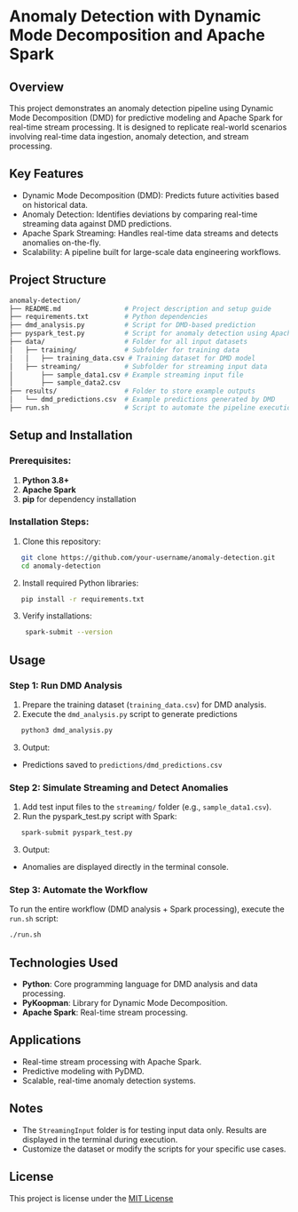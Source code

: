 # Anomaly Detection with Dynamic Mode Decomposition and Apache Spark

## Overview

This project demonstrates an anomaly detection pipeline using Dynamic Mode Decomposition (DMD) for predictive modeling and Apache Spark for real-time stream processing. It is designed to replicate real-world scenarios involving real-time data ingestion, anomaly detection, and stream processing.

## Key Features

* Dynamic Mode Decomposition (DMD): Predicts future activities based on historical data.
* Anomaly Detection: Identifies deviations by comparing real-time streaming data against DMD predictions.
* Apache Spark Streaming: Handles real-time data streams and detects anomalies on-the-fly.
* Scalability: A pipeline built for large-scale data engineering workflows.

## Project Structure
```bash
anomaly-detection/
├── README.md                # Project description and setup guide
├── requirements.txt         # Python dependencies
├── dmd_analysis.py          # Script for DMD-based prediction
├── pyspark_test.py          # Script for anomaly detection using Apache Spark
├── data/                    # Folder for all input datasets
│   ├── training/            # Subfolder for training data
│   │   ├── training_data.csv # Training dataset for DMD model
│   ├── streaming/           # Subfolder for streaming input data
│       ├── sample_data1.csv # Example streaming input file
│       ├── sample_data2.csv
├── results/                 # Folder to store example outputs
│   └── dmd_predictions.csv  # Example predictions generated by DMD
├── run.sh                   # Script to automate the pipeline execution                  # Script to automate the pipeline execution

```


## Setup and Installation

### Prerequisites:

1. **Python 3.8+**
2. **Apache Spark**
3. **pip** for dependency installation

### Installation Steps:

1. Clone this repository:
 ```bash
    git clone https://github.com/your-username/anomaly-detection.git
    cd anomaly-detection
 ```
 
2. Install required Python libraries:
 ```bash
    pip install -r requirements.txt
 ```
3. Verify installations:
```bash
    spark-submit --version
```

## Usage

### Step 1: Run DMD Analysis

1. Prepare the training dataset (``training_data.csv``) for DMD analysis.
2. Execute the ``dmd_analysis.py`` script to generate predictions
```bash
   python3 dmd_analysis.py
```
3. Output:
- Predictions saved to ```predictions/dmd_predictions.csv``` 

### Step 2: Simulate Streaming and Detect Anomalies

1. Add test input files to the ``streaming/`` folder (e.g., ``sample_data1.csv``).
2. Run the pyspark_test.py script with Spark:
```bash
   spark-submit pyspark_test.py
```
3. Output:
- Anomalies are displayed directly in the terminal console.

### Step 3: Automate the Workflow
To run the entire workflow (DMD analysis + Spark processing), execute the ``run.sh`` script:

```bash
./run.sh
```

## Technologies Used
- **Python**: Core programming language for DMD analysis and data processing.
- **PyKoopman**: Library for Dynamic Mode Decomposition.
- **Apache Spark**: Real-time stream processing.

## Applications
- Real-time stream processing with Apache Spark.
- Predictive modeling with PyDMD.
- Scalable, real-time anomaly detection systems.

## Notes
- The ``StreamingInput`` folder is for testing input data only. Results are displayed in the terminal during execution.
- Customize the dataset or modify the scripts for your specific use cases.

## License
This project is license under the [MIT License](./LICENSE)